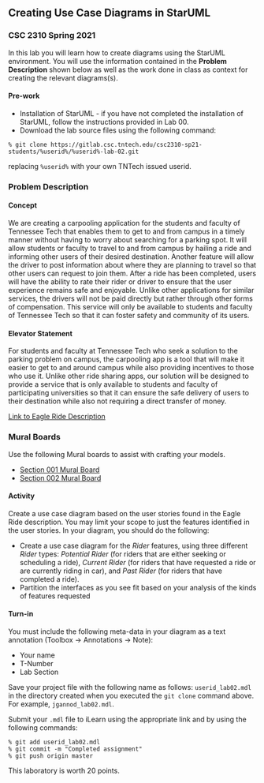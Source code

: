 ## Creating Use Case Diagrams in StarUML
### CSC 2310 Spring 2021

In this lab you will learn how to create diagrams using the StarUML environment. You will use the information contained in the **Problem Description** shown below as well as the work done in class as context for creating the relevant diagrams(s).

#### Pre-work
* Installation of StarUML - if you have not completed the installation of StarUML, follow the instructions provided in Lab 00.
* Download the lab source files using the following command:
```text
% git clone https://gitlab.csc.tntech.edu/csc2310-sp21-students/%userid%/%userid%-lab-02.git
```
replacing ``%userid%`` with your own TNTech issued userid.

### Problem Description
#### Concept

We are creating a carpooling application for the students and faculty of Tennessee Tech that enables them to get to and from campus in a timely manner without having to worry about searching for a parking spot. It will allow students or faculty to travel to and from campus by hailing a ride and informing other users of their desired destination. Another feature will allow the driver to post information about where they are planning to travel so that other users can request to join them. After a ride has been completed, users will have the ability to rate their rider or driver to ensure that the user experience remains safe and enjoyable. Unlike other applications for similar services, the drivers will not be paid directly but rather through other forms of compensation. This service will only be available to students and faculty of Tennessee Tech so that it can foster safety and community of its users.

#### Elevator Statement

For students and faculty at Tennessee Tech who seek a solution to the parking problem on campus, the carpooling app is a tool that will make it easier to get to and around campus while also providing incentives to those who use it. Unlike other ride sharing apps, our solution will be designed to provide a service that is only available to students and faculty of participating universities so that it can ensure the safe delivery of users to their destination while also not requiring a direct transfer of money.

[Link to Eagle Ride Description](https://tennesseetechuniversity.sharepoint.com/:b:/r/sites/CSC2310Spring2021/Shared%20Documents/General/Laboratory/RideShare.pdf?csf=1&web=1&e=2lzFs1)

### Mural Boards
Use the following Mural boards to assist with crafting your models.

* [Section 001 Mural Board](Vending%20Machine-001.pdf)
* [Section 002 Mural Board](Vending%20Machine-002.pdf)

#### Activity
Create a use case diagram based on the user stories found in the Eagle Ride description. You may limit your scope to just the features identified in the user stories. In your diagram, you should do the following:
* Create a use case diagram for the _Rider_ features, using three different _Rider_ types: _Potential Rider_ (for riders that are either seeking or scheduling a ride), _Current Rider_ (for riders that have requested a ride or are currently riding in car), and _Past Rider_ (for riders that have completed a ride).
* Partition the interfaces as you see fit based on your analysis of the kinds of features requested

#### Turn-in
You must include the following meta-data in your diagram as a text annotation (Toolbox &#8594; Annotations &#8594; Note):
* Your name
* T-Number
* Lab Section

Save your project file with the following name as follows: ```userid_lab02.mdl``` in the directory created when you executed the ```git clone``` command above. For example, ```jgannod_lab02.mdl```. 

Submit your ```.mdl``` file to iLearn using the appropriate link and by using the following commands:
```text
% git add userid_lab02.mdl
% git commit -m "Completed assignment"
% git push origin master
```

This laboratory is worth 20 points.
